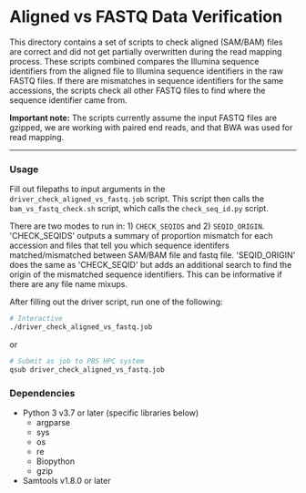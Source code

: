 # Aligned vs FASTQ Data Verification

This directory contains a set of scripts to check aligned (SAM/BAM) files are correct and did not get partially overwritten during the read mapping process. These scripts combined compares the Illumina sequence identifiers from the aligned file to Illumina sequence identifiers in the raw FASTQ files. If there are mismatches in sequence identifiers for the same accessions, the scripts check all other FASTQ files to find where the sequence identifier came from.

**Important note:** The scripts currently assume the input FASTQ files are gzipped, we are working with paired end reads, and that BWA was used for read mapping.

---

### Usage

Fill out filepaths to input arguments in the `driver_check_aligned_vs_fastq.job` script. This script then calls the `bam_vs_fastq_check.sh` script, which calls the `check_seq_id.py` script.

There are two modes to run in: 1) `CHECK_SEQIDS` and 2) `SEQID_ORIGIN`.
'CHECK_SEQIDS' outputs a summary of proportion mismatch for each accession and files that tell you which sequence identifers matched/mismatched between SAM/BAM file and fastq file.
'SEQID_ORIGIN' does the same as 'CHECK_SEQID' but adds an additional search to find the origin of the mismatched sequence identifiers. This can be informative if there are any file name mixups.

After filling out the driver script, run one of the following:

```bash
# Interactive
./driver_check_aligned_vs_fastq.job
```

or

```bash
# Submit as job to PBS HPC system
qsub driver_check_aligned_vs_fastq.job
```

### Dependencies
- Python 3 v3.7 or later (specific libraries below)
    - argparse
    - sys
    - os
    - re
    - Biopython
    - gzip
- Samtools v1.8.0 or later

